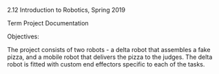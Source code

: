 2.12 Introduction to Robotics, Spring 2019

Term Project Documentation

Objectives:

The project consists of two robots - a delta robot that assembles a fake pizza, and a mobile robot that delivers the pizza to the judges. The delta robot is fitted with custom end effectors specific to each of the tasks. 

